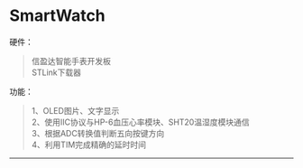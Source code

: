 # SmartWatch  

硬件：  
>信盈达智能手表开发板  
>STLink下载器  
  
功能：  
>1、OLED图片、文字显示  
>2、使用IIC协议与HP-6血压心率模块、SHT20温湿度模块通信  
>3、根据ADC转换值判断五向按键方向  
>4、利用TIM完成精确的延时时间  
---  
